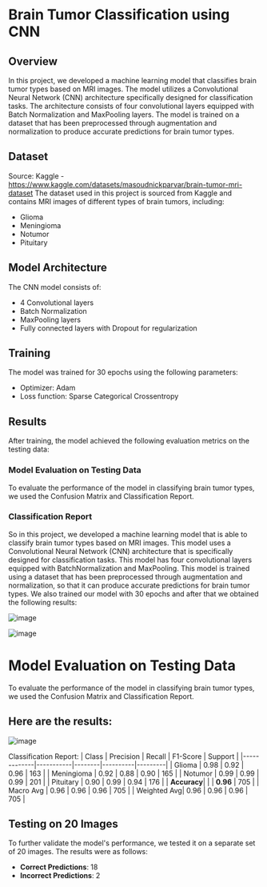 # Brain Tumor Classification using CNN

## Overview
In this project, we developed a machine learning model that classifies brain tumor types based on MRI images. The model utilizes a Convolutional Neural Network (CNN) architecture specifically designed for classification tasks. The architecture consists of four convolutional layers equipped with Batch Normalization and MaxPooling layers. The model is trained on a dataset that has been preprocessed through augmentation and normalization to produce accurate predictions for brain tumor types.

## Dataset
Source: Kaggle - https://www.kaggle.com/datasets/masoudnickparvar/brain-tumor-mri-dataset
The dataset used in this project is sourced from Kaggle and contains MRI images of different types of brain tumors, including:
- Glioma
- Meningioma
- Notumor
- Pituitary

## Model Architecture
The CNN model consists of:
- 4 Convolutional layers
- Batch Normalization
- MaxPooling layers
- Fully connected layers with Dropout for regularization

## Training
The model was trained for 30 epochs using the following parameters:
- Optimizer: Adam
- Loss function: Sparse Categorical Crossentropy

## Results
After training, the model achieved the following evaluation metrics on the testing data:

### Model Evaluation on Testing Data
To evaluate the performance of the model in classifying brain tumor types, we used the Confusion Matrix and Classification Report.

### Classification Report

So in this project, we developed a machine learning model that is able to classify brain tumor types based on MRI images. This model uses a Convolutional Neural Network (CNN) architecture that is specifically designed for classification tasks. This model has four convolutional layers equipped with BatchNormalization and MaxPooling. This model is trained using a dataset that has been preprocessed through augmentation and normalization, so that it can produce accurate predictions for brain tumor types. We also trained our model with 30 epochs and after that we obtained the following results:

![image](https://github.com/user-attachments/assets/d7511e56-9136-4e25-99fc-1c7f2dc33e27)

![image](https://github.com/user-attachments/assets/ba6a47ed-4d22-49f1-85b9-2e1170d98bbd)

# Model Evaluation on Testing Data
To evaluate the performance of the model in classifying brain tumor types, we used the Confusion Matrix and Classification Report.

## Here are the results:
![image](https://github.com/user-attachments/assets/525991b0-ac51-4ad2-bb65-b4cb1e8cdf00)

Classification Report:
| Class       | Precision | Recall | F1-Score | Support |
|-------------|-----------|--------|----------|---------|
| Glioma      | 0.98      | 0.92   | 0.96     | 163     |
| Meningioma  | 0.92      | 0.88   | 0.90     | 165     | 
| Notumor     | 0.99      | 0.99   | 0.99     | 201     | 
| Pituitary   | 0.90      | 0.99   | 0.94     | 176     | 
| **Accuracy**|           |        | **0.96** | 705     |
| Macro Avg   | 0.96      | 0.96   | 0.96     | 705     |
| Weighted Avg| 0.96      | 0.96   | 0.96     | 705     |

## Testing on 20 Images
To further validate the model's performance, we tested it on a separate set of 20 images. The results were as follows:
- **Correct Predictions**: 18
- **Incorrect Predictions**: 2
